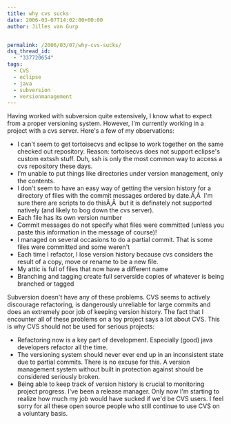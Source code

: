 ```yaml
---
title: why cvs sucks
date: 2006-03-07T14:02:00+00:00
author: Jilles van Gurp


permalink: /2006/03/07/why-cvs-sucks/
dsq_thread_id:
  - "337720654"
tags:
  - CVS
  - eclipse
  - java
  - subversion
  - versionmanagement
---
```

Having worked with subversion quite extensively, I know what to expect from a proper versioning system. However, I'm currently working in a project with a cvs server. Here's a few of my observations:

- I can't seem to get tortoisecvs and eclipse to work together on the same checked out repository. Reason: tortoisecvs does not support eclipse's custom extssh stuff. Duh, ssh is only the most common way to access a cvs repository these days.
- I'm unable to put things like directories under version management, only the contents.
- I don't seem to have an easy way of getting the version history for a directory of files with the commit messages ordered by date.Ã‚Â  I'm sure there are scripts to do thisÃ‚Â  but it is definately not supported natively (and likely to bog down the cvs server).
- Each file has its own version number
- Commit messages do not specify what files were committed (unless you paste this information in the message of course)!
- I managed on several occasions to do a partial commit. That is some files were committed and some weren't
- Each time I refactor, I lose version history because cvs considers the result of a copy, move or rename to be a new file.
- My attic is full of files that now have a different name
- Branching and tagging create full serverside copies of whatever is being branched or tagged

Subversion doesn't have any of these problems. CVS seems to actively discourage refactoring, is dangerously unreliable for large commits and does an extremely poor job of keeping version history. The fact that I encounter all of these problems on a toy project says a lot about CVS.
This is why CVS should not be used for serious projects:

- Refactoring now is a key part of development. Especially (good) java developers refactor all the time.
- The versioning system should never ever end up in an inconsistent state due to partial commits. There is no excuse for this. A version management system without built in protection against should be considered seriously broken.
- Being able to keep track of version history is crucial to monitoring project progress. I've been a release manager. Only now I'm starting to realize how much my job would have sucked if we'd be CVS users. I feel sorry for all these open source people who still continue to use CVS on a voluntary basis.

